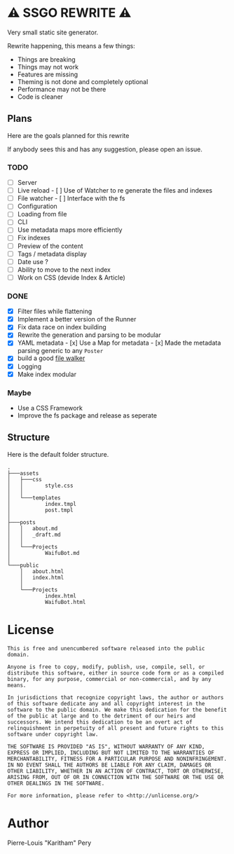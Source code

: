 # ⚠️ SSGO REWRITE ⚠️

Very small static site generator.

Rewrite happening, this means a few things:

- Things are breaking
- Things may not work
- Features are missing
- Theming is not done and completely optional
- Performance may not be there
- Code is cleaner

## Plans

Here are the goals planned for this rewrite

If anybody sees this and has any suggestion, please open an issue.

### TODO

- [ ]  Server
  - [ ]  Live reload
    - [ ]  Use of Watcher to re generate the files and indexes
  - [ ]  File watcher
    - [ ]  Interface with the fs
- [ ]  Configuration
  - [ ]  Loading from file
  - [ ]  CLI
- [ ]  Use metadata maps more efficiently
- [ ]  Fix indexes
  - [ ]  Preview of the content
  - [ ]  Tags / metadata display
  - [ ]  Date use ?
  - [ ]  Ability to move to the next index
- [ ]  Work on CSS (devide Index & Article)

### DONE

- [x]  Filter files while flattening
- [x]  Implement a better version of the Runner
- [x]  Fix data race on index building
- [x]  Rewrite the generation and parsing to be modular
  - [x]  YAML metadata
    - [x]  Use a Map for metadata
    - [x]  Made the metadata parsing generic to any `Poster`
  - [x]  build a good [file walker](https://github.com/Karitham/ssgo/blob/rewrite/cmd/post/fs.go)
- [x]  Logging
- [x]  Make index modular

### Maybe

- Use a CSS Framework
- Improve the fs package and release as seperate

## Structure

Here is the default folder structure.

```tree
.
├───assets
│   ├───css
│   │       style.css
│   │
│   └───templates
│           index.tmpl
│           post.tmpl
│
├───posts
│   │   about.md
│   │   _draft.md
│   │
│   └───Projects
│           WaifuBot.md
│
└───public
    │   about.html
    │   index.html
    │
    └───Projects
            index.html
            WaifuBot.html
```

# License

```license
This is free and unencumbered software released into the public domain.

Anyone is free to copy, modify, publish, use, compile, sell, or
distribute this software, either in source code form or as a compiled
binary, for any purpose, commercial or non-commercial, and by any
means.

In jurisdictions that recognize copyright laws, the author or authors
of this software dedicate any and all copyright interest in the
software to the public domain. We make this dedication for the benefit
of the public at large and to the detriment of our heirs and
successors. We intend this dedication to be an overt act of
relinquishment in perpetuity of all present and future rights to this
software under copyright law.

THE SOFTWARE IS PROVIDED "AS IS", WITHOUT WARRANTY OF ANY KIND,
EXPRESS OR IMPLIED, INCLUDING BUT NOT LIMITED TO THE WARRANTIES OF
MERCHANTABILITY, FITNESS FOR A PARTICULAR PURPOSE AND NONINFRINGEMENT.
IN NO EVENT SHALL THE AUTHORS BE LIABLE FOR ANY CLAIM, DAMAGES OR
OTHER LIABILITY, WHETHER IN AN ACTION OF CONTRACT, TORT OR OTHERWISE,
ARISING FROM, OUT OF OR IN CONNECTION WITH THE SOFTWARE OR THE USE OR
OTHER DEALINGS IN THE SOFTWARE.

For more information, please refer to <http://unlicense.org/>
```

# Author

Pierre-Louis "Karitham" Pery
